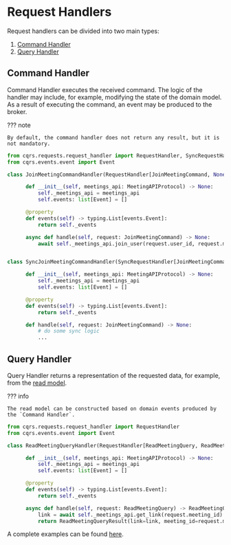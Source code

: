 # Request Handlers

Request handlers can be divided into two main types:

1. [Command Handler](#command-handler)
2. [Query Handler](#query-handler)

## **Command Handler**

Command Handler executes the received command. The logic of the handler may include, for example, modifying the state of
the domain model. As a result of executing the command, an event may be produced to the broker.

??? note

    By default, the command handler does not return any result, but it is not mandatory.

```python
from cqrs.requests.request_handler import RequestHandler, SyncRequestHandler
from cqrs.events.event import Event

class JoinMeetingCommandHandler(RequestHandler[JoinMeetingCommand, None]):

      def __init__(self, meetings_api: MeetingAPIProtocol) -> None:
          self._meetings_api = meetings_api
          self.events: list[Event] = []

      @property
      def events(self) -> typing.List[events.Event]:
          return self._events

      async def handle(self, request: JoinMeetingCommand) -> None:
          await self._meetings_api.join_user(request.user_id, request.meeting_id)


class SyncJoinMeetingCommandHandler(SyncRequestHandler[JoinMeetingCommand, None]):

      def __init__(self, meetings_api: MeetingAPIProtocol) -> None:
          self._meetings_api = meetings_api
          self.events: list[Event] = []

      @property
      def events(self) -> typing.List[events.Event]:
          return self._events

      def handle(self, request: JoinMeetingCommand) -> None:
          # do some sync logic
          ...
```

## **Query Handler**

Query Handler returns a representation of the requested data, for example, from
the [read model](https://radekmaziarka.pl/2018/01/08/cqrs-third-step-simple-read-model/#simple-read-model---to-the-rescue).

??? info

    The read model can be constructed based on domain events produced by the `Command Handler`.

```python
from cqrs.requests.request_handler import RequestHandler
from cqrs.events.event import Event

class ReadMeetingQueryHandler(RequestHandler[ReadMeetingQuery, ReadMeetingQueryResult]):

      def __init__(self, meetings_api: MeetingAPIProtocol) -> None:
          self._meetings_api = meetings_api
          self.events: list[Event] = []

      @property
      def events(self) -> typing.List[events.Event]:
          return self._events

      async def handle(self, request: ReadMeetingQuery) -> ReadMeetingQueryResult:
          link = await self._meetings_api.get_link(request.meeting_id)
          return ReadMeetingQueryResult(link=link, meeting_id=request.meeting_id)
```

A complete examples can be found [here](examples/request_handler.md).
